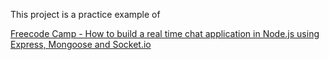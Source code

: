 This project is a practice example of 

[Freecode Camp - How to build a real time chat application in Node.js using Express, Mongoose and Socket.io](https://www.freecodecamp.org/news/simple-chat-application-in-node-js-using-express-mongoose-and-socket-io-ee62d94f5804/)